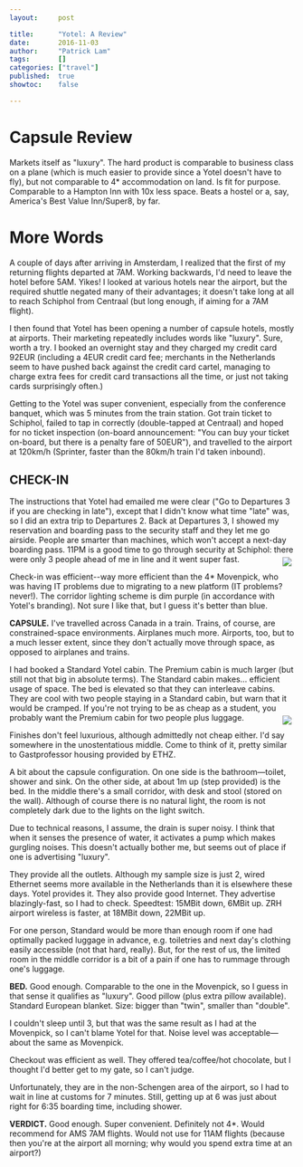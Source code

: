 ```yaml
---
layout:     post

title:      "Yotel: A Review"
date:       2016-11-03
author:     "Patrick Lam"
tags:       []
categories: ["travel"]
published:  true
showtoc:    false

---
```


# Capsule Review

Markets itself as "luxury". The hard product is comparable to
business class on a plane (which is much easier to provide since a
Yotel doesn't have to fly), but not comparable to 4* accommodation on
land. Is fit for purpose. Comparable to a Hampton Inn with 10x less
space. Beats a hostel or a, say, America's Best Value Inn/Super8, by
far.

# More Words

A couple of days after arriving in Amsterdam, I realized that the
first of my returning flights departed at 7AM. Working backwards, I'd
need to leave the hotel before 5AM. Yikes! I looked at various hotels
near the airport, but the required shuttle negated many of their
advantages; it doesn't take long at all to reach Schiphol from
Centraal (but long enough, if aiming for a 7AM flight).

I then found that Yotel has been opening a number of capsule hotels,
mostly at airports. Their marketing repeatedly includes words like
"luxury". Sure, worth a try. I booked an overnight stay and they
charged my credit card 92EUR (including a 4EUR credit card fee;
merchants in the Netherlands seem to have pushed back against the
credit card cartel, managing to charge extra fees for credit card
transactions all the time, or just not taking cards surprisingly
often.)

Getting to the Yotel was super convenient, especially from the
conference banquet, which was 5 minutes from the train station. Got
train ticket to Schiphol, failed to tap in correctly (double-tapped at
Centraal) and hoped for no ticket inspection (on-board announcement:
"You can buy your ticket on-board, but there is a penalty fare of
50EUR"), and travelled to the airport at 120km/h (Sprinter, faster
than the 80km/h train I'd taken inbound).

## CHECK-IN

The instructions that Yotel had emailed me were clear ("Go
to Departures 3 if you are checking in late"), except that I didn't
know what time "late" was, so I did an extra trip to Departures 2.
Back at Departures 3, I showed my reservation and boarding pass to the
security staff and they let me go airside. People are smarter than
machines, which won't accept a next-day boarding pass. 11PM is a good
time to go through security at Schiphol: there were only 3 people
ahead of me in line and it went super fast.
<a href="/img/20161103-yotel/IMG_20161103_232912381_getting_to_yotel.jpg">
<img src="/img/20161103-yotel/IMG_20161103_232912381_getting_to_yotel_small.jpg" style="padding:5px; float:right">
</a>

Check-in was efficient--way more efficient than the 4*
Movenpick, who was having IT problems due to migrating to a new
platform (IT problems? never!). The corridor lighting scheme is dim
purple (in accordance with Yotel's branding). Not sure I like that,
but I guess it's better than blue.

<strong>CAPSULE.</strong> I've travelled across Canada in a train. Trains, of course,
are constrained-space environments. Airplanes much more. Airports,
too, but to a much lesser extent, since they don't actually move
through space, as opposed to airplanes and trains.

I had booked a Standard Yotel cabin. The Premium cabin is much larger
(but still not that big in absolute terms). The Standard cabin
makes... efficient usage of space.  The bed is elevated so that they
can interleave cabins. They are cool with two people staying in a
Standard cabin, but warn that it would be cramped.  If you're not
trying to be as cheap as a student, you probably want the Premium
  cabin for two people plus luggage.
  <a href="/img/20161103-yotel/IMG_20161103_233048884_yotel_corridor.jpg">
  <img src="/img/20161103-yotel/IMG_20161103_233048884_yotel_corridor_small.jpg" style="padding:5px; float:right">
  </a>


Finishes don't feel luxurious, although admittedly not cheap
either. I'd say somewhere in the unostentatious middle. Come to think
of it, pretty similar to Gastprofessor housing provided by ETHZ.

A bit about the capsule configuration. On one side is the
bathroom&mdash;toilet, shower and sink. On the other side, at about 1m up
(step provided) is the bed.  In the middle there's a small corridor,
with desk and stool (stored on the wall). Although of course there is
no natural light, the room is not completely dark due to the lights on
the light switch.

Due to technical reasons, I assume, the drain is super noisy.  I think
that when it senses the presence of water, it activates a pump which
makes gurgling noises. This doesn't actually bother me, but seems out
of place if one is advertising "luxury".

They provide all the outlets. Although my sample size is just 2, wired
Ethernet seems more available in the Netherlands than it is elsewhere
these days.  Yotel provides it. They also provide good Internet.  They
advertise blazingly-fast, so I had to check. Speedtest: 15MBit down,
6MBit up. ZRH airport wireless is faster, at 18MBit down, 22MBit up.

For one person, Standard would be more than enough room if one had
optimally packed luggage in advance, e.g. toiletries and next day's
clothing easily accessible (not that hard, really). But, for the rest
of us, the limited room in the middle corridor is a bit of a pain if
one has to rummage through one's luggage.

<strong>BED.</strong> Good enough. Comparable to the one in the Movenpick, so I guess
in that sense it qualifies as "luxury". Good pillow (plus extra pillow
available). Standard European blanket. Size: bigger than "twin",
smaller than "double".

I couldn't sleep until 3, but that was the same result as I had at the
Movenpick, so I can't blame Yotel for that. Noise level was
acceptable&mdash;about the same as Movenpick.

Checkout was efficient as well. They offered tea/coffee/hot chocolate, but I
thought I'd better get to my gate, so I can't judge.

Unfortunately, they are in the non-Schengen area of the airport, so I
had to wait in line at customs for 7 minutes. Still, getting up at 6
was just about right for 6:35 boarding time, including shower.

<strong>VERDICT.</strong> Good enough. Super convenient. Definitely not 4*. Would
recommend for AMS 7AM flights. Would not use for 11AM flights (because
then you're at the airport all morning; why would you spend extra time
at an airport?)
